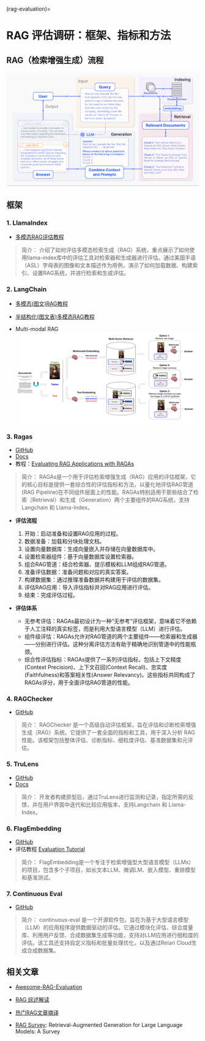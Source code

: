 (rag-evaluation)=

# RAG 评估调研：框架、指标和方法

## RAG（检索增强生成）流程
![RAG Pipeline](images/RAG_Pipeline_1.png)


## 框架

### 1. **LlamaIndex**

* [多模态RAG评估教程](https://docs.llamaindex.ai/en/stable/examples/evaluation/multi_modal/multi_modal_rag_evaluation/)

> 简介： 介绍了如何评估多模态检索生成（RAG）系统，重点展示了如何使用llama-index库中的评估工具对检索器和生成器进行评估。通过美国手语（ASL）字母表的图像和文本描述作为用例，演示了如何加载数据、构建索引、设置RAG系统，并进行检索和生成评估。

### 2. **LangChain**

* [多模态(图文)RAG教程](https://github.com/langchain-ai/langchain/blob/master/cookbook/Multi_modal_RAG.ipynb)

* [半结构化(图文表)多模态RAG教程](https://github.com/langchain-ai/langchain/blob/master/cookbook/Semi_structured_and_multi_modal_RAG.ipynb)

* Multi-modal RAG
![Multi-modal RAG](images/MM_RAG_LangChain_1.png)

### 3. **Ragas**
* [GitHub](https://github.com/explodinggradients/ragas)
* [Docs](https://docs.ragas.io/en/latest/getstarted/index.html)
* 教程：[Evaluating RAG Applications with RAGAs](https://towardsdatascience.com/evaluating-rag-applications-with-ragas-81d67b0ee31a)
> 简介：  RAGAs是一个用于评估检索增强生成（RAG）应用的评估框架，它的核心目标是提供一套综合性的评估指标和方法，以量化地评估RAG管道(RAG Pipeline)在不同组件层面上的性能。RAGAs特别适用于那些结合了检索（Retrieval）和生成（Generation）两个主要组件的RAG系统，支持Langchain 和 Llama-Index。

* **评估流程**
    1. 开始：启动准备和设置RAG应用的过程。
    2. 数据准备：加载和分块处理文档。
    3. 设置向量数据库：生成向量嵌入并存储在向量数据库中。
    4. 设置检索器组件：基于向量数据库设置检索器。
    5. 组合RAG管道：结合检索器、提示模板和LLM组成RAG管道。
    6. 准备评估数据：准备问题和对应的真实答案。
    7. 构建数据集：通过推理准备数据并构建用于评估的数据集。
    8. 评估RAG应用：导入评估指标并对RAG应用进行评估。
    9. 结束：完成评估过程。


* **评估体系**
    *    无参考评估：RAGAs最初设计为一种“无参考”评估框架，意味着它不依赖于人工注释的真实标签，而是利用大型语言模型（LLM）进行评估。
    *    组件级评估：RAGAs允许对RAG管道的两个主要组件——检索器和生成器——分别进行评估。这种分离评估方法有助于精确地识别管道中的性能瓶颈。
    *    综合性评估指标：RAGAs提供了一系列评估指标，包括上下文精度(Context Precision)、上下文召回(Context Recall)、忠实度(Faithfulness)和答案相关性(Answer Relevancy)。这些指标共同构成了RAGAs评分，用于全面评估RAG管道的性能。


### 4. **RAGChecker**
* [GitHub](https://github.com/amazon-science/RAGChecker)
> 简介： RAGChecker 是一个高级自动评估框架，旨在评估和诊断检索增强生成（RAG）系统。它提供了一套全面的指标和工具，用于深入分析 RAG 性能。该框架包括整体评估、诊断指标、细粒度评估、基准数据集和元评估。


### 5. **TruLens**
* [GitHub](https://github.com/truera/trulens)
* [Docs](https://www.trulens.org/trulens/getting_started/quickstarts/quickstart/)
> 简介： 开发者构建原型后，通过TruLens进行监测和记录，指定所需的反馈，并在用户界面中迭代和比较应用版本，支持Langchain 和 Llama-Index。


### 6. **FlagEmbedding**
* [GitHub](https://github.com/FlagOpen/FlagEmbedding)
* 评估教程 [Evaluation Tutorial](https://github.com/FlagOpen/FlagEmbedding/blob/master/Tutorials/4_Evaluation)
> 简介： FlagEmbedding是一个专注于检索增强型大型语言模型（LLMs）的项目，包含多个子项目，如长文本LLM、微调LM、嵌入模型、重排模型和基准测试。

### 7. **Continuous Eval**
* [GitHub](https://github.com/relari-ai/continuous-eval)
> 简介： continuous-eval 是一个开源软件包，旨在为基于大型语言模型（LLM）的应用程序提供数据驱动的评估。它通过模块化评估、综合度量库、利用用户反馈、合成数据集生成等功能，支持对LLM应用进行细粒度的评估。该工具还支持自定义指标和批量处理优化，以及通过Relari Cloud生成合成数据集。


## 相关文章
* [Awesome-RAG-Evaluation](https://github.com/YHPeter/Awesome-RAG-Evaluation/blob/main/README_cn.md)

* [RAG 综述解读](https://zhuanlan.zhihu.com/p/673392898)

* [热门RAG文章摘译](https://zhuanlan.zhihu.com/p/673392898)

* [RAG Survey](https://arxiv.org/abs/2312.10997): Retrieval-Augmented Generation for Large Language Models: A Survey
